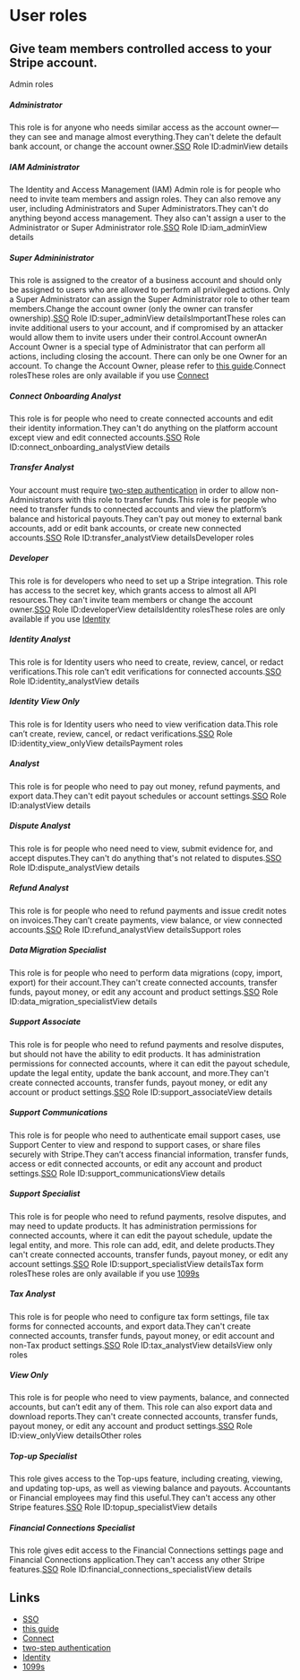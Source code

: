 # User roles

## Give team members controlled access to your Stripe account.

Admin roles
##### Administrator

This role is for anyone who needs similar access as the account owner—they can
see and manage almost everything.They can't delete the default bank account, or
change the account owner.[SSO](https://docs.stripe.com/dashboard/sso) Role
ID:adminView details
##### IAM Administrator

The Identity and Access Management (IAM) Admin role is for people who need to
invite team members and assign roles. They can also remove any user, including
Administrators and Super Administrators.They can't do anything beyond access
management. They also can't assign a user to the Administrator or Super
Administrator role.[SSO](https://docs.stripe.com/dashboard/sso) Role
ID:iam_adminView details
##### Super Admininistrator

This role is assigned to the creator of a business account and should only be
assigned to users who are allowed to perform all privileged actions. Only a
Super Administrator can assign the Super Administrator role to other team
members.Change the account owner (only the owner can transfer
ownership).[SSO](https://docs.stripe.com/dashboard/sso) Role ID:super_adminView
detailsImportantThese roles can invite additional users to your account, and if
compromised by an attacker would allow them to invite users under their
control.Account ownerAn Account Owner is a special type of Administrator that
can perform all actions, including closing the account.
There can only be one Owner for an account. To change the Account Owner, please
refer to [this
guide](https://support.stripe.com/questions/change-the-owner-of-a-stripe-account).Connect
rolesThese roles are only available if you use
[Connect](https://docs.stripe.com/connect)
##### Connect Onboarding Analyst

This role is for people who need to create connected accounts and edit their
identity information.They can't do anything on the platform account except view
and edit connected accounts.[SSO](https://docs.stripe.com/dashboard/sso) Role
ID:connect_onboarding_analystView details
##### Transfer Analyst

Your account must require [two-step
authentication](https://support.stripe.com/questions/two-step-authentication-requirement)
in order to allow non-Administrators with this role to transfer funds.This role
is for people who need to transfer funds to connected accounts and view the
platform’s balance and historical payouts.They can't pay out money to external
bank accounts, add or edit bank accounts, or create new connected
accounts.[SSO](https://docs.stripe.com/dashboard/sso) Role
ID:transfer_analystView detailsDeveloper roles
##### Developer

This role is for developers who need to set up a Stripe integration. This role
has access to the secret key, which grants access to almost all API
resources.They can't invite team members or change the account
owner.[SSO](https://docs.stripe.com/dashboard/sso) Role ID:developerView
detailsIdentity rolesThese roles are only available if you use
[Identity](https://docs.stripe.com/identity)
##### Identity Analyst

This role is for Identity users who need to create, review, cancel, or redact
verifications.This role can’t edit verifications for connected
accounts.[SSO](https://docs.stripe.com/dashboard/sso) Role
ID:identity_analystView details
##### Identity View Only

This role is for Identity users who need to view verification data.This role
can’t create, review, cancel, or redact
verifications.[SSO](https://docs.stripe.com/dashboard/sso) Role
ID:identity_view_onlyView detailsPayment roles
##### Analyst

This role is for people who need to pay out money, refund payments, and export
data.They can't edit payout schedules or account
settings.[SSO](https://docs.stripe.com/dashboard/sso) Role ID:analystView
details
##### Dispute Analyst

This role is for people who need need to view, submit evidence for, and accept
disputes.They can't do anything that's not related to
disputes.[SSO](https://docs.stripe.com/dashboard/sso) Role
ID:dispute_analystView details
##### Refund Analyst

This role is for people who need to refund payments and issue credit notes on
invoices.They can’t create payments, view balance, or view connected
accounts.[SSO](https://docs.stripe.com/dashboard/sso) Role ID:refund_analystView
detailsSupport roles
##### Data Migration Specialist

This role is for people who need to perform data migrations (copy, import,
export) for their account.They can't create connected accounts, transfer funds,
payout money, or edit any account and product
settings.[SSO](https://docs.stripe.com/dashboard/sso) Role
ID:data_migration_specialistView details
##### Support Associate

This role is for people who need to refund payments and resolve disputes, but
should not have the ability to edit products. It has administration permissions
for connected accounts, where it can edit the payout schedule, update the legal
entity, update the bank account, and more.They can't create connected accounts,
transfer funds, payout money, or edit any account or product
settings.[SSO](https://docs.stripe.com/dashboard/sso) Role
ID:support_associateView details
##### Support Communications

This role is for people who need to authenticate email support cases, use
Support Center to view and respond to support cases, or share files securely
with Stripe.They can’t access financial information, transfer funds, access or
edit connected accounts, or edit any account and product
settings.[SSO](https://docs.stripe.com/dashboard/sso) Role
ID:support_communicationsView details
##### Support Specialist

This role is for people who need to refund payments, resolve disputes, and may
need to update products. It has administration permissions for connected
accounts, where it can edit the payout schedule, update the legal entity, and
more. This role can add, edit, and delete products.They can't create connected
accounts, transfer funds, payout money, or edit any account
settings.[SSO](https://docs.stripe.com/dashboard/sso) Role
ID:support_specialistView detailsTax form rolesThese roles are only available if
you use [1099s](https://docs.stripe.com/connect/tax-reporting)
##### Tax Analyst

This role is for people who need to configure tax form settings, file tax forms
for connected accounts, and export data.They can't create connected accounts,
transfer funds, payout money, or edit account and non-Tax product
settings.[SSO](https://docs.stripe.com/dashboard/sso) Role ID:tax_analystView
detailsView only roles
##### View Only

This role is for people who need to view payments, balance, and connected
accounts, but can’t edit any of them. This role can also export data and
download reports.They can't create connected accounts, transfer funds, payout
money, or edit any account and product
settings.[SSO](https://docs.stripe.com/dashboard/sso) Role ID:view_onlyView
detailsOther roles
##### Top-up Specialist

This role gives access to the Top-ups feature, including creating, viewing, and
updating top-ups, as well as viewing balance and payouts. Accountants or
Financial employees may find this useful.They can't access any other Stripe
features.[SSO](https://docs.stripe.com/dashboard/sso) Role
ID:topup_specialistView details
##### Financial Connections Specialist

This role gives edit access to the Financial Connections settings page and
Financial Connections application.They can't access any other Stripe
features.[SSO](https://docs.stripe.com/dashboard/sso) Role
ID:financial_connections_specialistView details

## Links

- [SSO](https://docs.stripe.com/dashboard/sso)
- [this
guide](https://support.stripe.com/questions/change-the-owner-of-a-stripe-account)
- [Connect](https://docs.stripe.com/connect)
- [two-step
authentication](https://support.stripe.com/questions/two-step-authentication-requirement)
- [Identity](https://docs.stripe.com/identity)
- [1099s](https://docs.stripe.com/connect/tax-reporting)